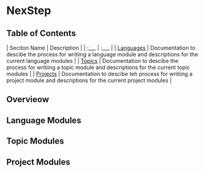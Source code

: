 # NexStep

## Table of Contents

| Seciton Name | Description |
| :___ | :___ |
| [Languages](./language_modules/LANGUAGES.md) | Documentation to descibe the process for writiing a language module and descriptions for the current language modules |
| [Topics](./topic_modules/TOPICS.md) | Documentation to descibe the process for writiing a topic module and descriptions for the current topic modules |
| [Projects](./project_modules/PROJECTS.md) | Documentation to descibe teh process for writiing a project module and descriptions for the current project modules |

## Overvieow

## Language Modules

## Topic Modules

## Project Modules


